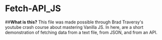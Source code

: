# Fetch-API_JS
##**What is this?**
This file was made possible through Brad Traversy's youtube crash course about mastering Vanilla JS. 
In here, are a short demonstration of fetching data from a text file, from JSON, and from an API.
